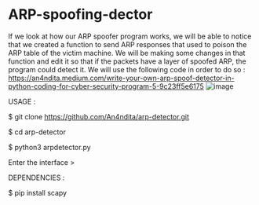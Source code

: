 # ARP-spoofing-dector
If we look at how our ARP spoofer program works, we will be able to notice that we created a function to send ARP responses that used to poison the ARP table of the victim machine. We will be making some changes in that function and edit it so that if the packets have a layer of spoofed ARP, the program could detect it. We will use the following code in order to do so :
https://an4ndita.medium.com/write-your-own-arp-spoof-detector-in-python-coding-for-cyber-security-program-5-9c23ff5e6175
![image](https://user-images.githubusercontent.com/67865621/182819680-eaf680a0-04eb-4d85-9f24-2443f92124fb.png)


USAGE :

$ git clone https://github.com/An4ndita/arp-detector.git

$ cd arp-detector

$ python3 arpdetector.py

Enter the interface >



DEPENDENCIES :

$ pip install scapy
